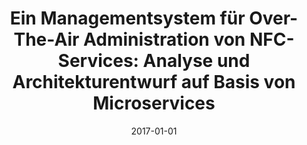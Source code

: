 ---
abstract: ''
authors:
- Tobias Hammerer
date: '2017-01-01'
featured: false
links:
- name: Publik
  url: https://publik.tuwien.ac.at/showentry.php?ID=267521&lang=1
publication_types:
- '7'
publishDate: '2017-01-01'
title: 'Ein Managementsystem für Over-The-Air Administration von NFC-Services: Analyse
  und Architekturentwurf auf Basis von Microservices'
url_pdf: ''
---